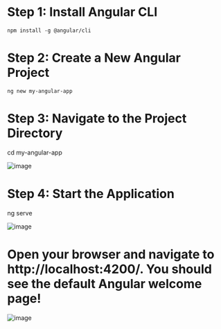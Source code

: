 # Step 1: Install Angular CLI
    npm install -g @angular/cli
    
# Step 2: Create a New Angular Project
    ng new my-angular-app

# Step 3: Navigate to the Project Directory
   cd my-angular-app 

   ![image](https://github.com/user-attachments/assets/5b98f7f7-e738-4012-b446-07b9a9cb1798)

   
# Step 4: Start the Application
  ng serve

 ![image](https://github.com/user-attachments/assets/4e5b037a-24ca-46f5-b259-92d36b04915b)

 # Open your browser and navigate to http://localhost:4200/. You should see the default Angular welcome page! 

 ![image](https://github.com/user-attachments/assets/3ab16a71-d1b7-427c-9bda-fab348b7ff92)

